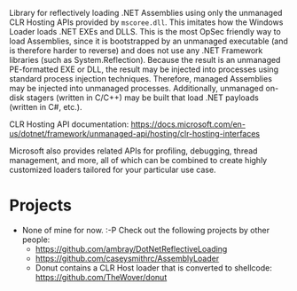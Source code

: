 Library for reflectively loading .NET Assemblies using only the unmanaged CLR Hosting APIs provided by `mscoree.dll`. This imitates how the Windows Loader loads .NET EXEs and DLLS. This is the most OpSec friendly way to load Assemblies, since it is bootstrapped by an unmanaged executable (and is therefore harder to reverse) and does not use any .NET Framework libraries (such as System.Reflection). Because the result is an unmanaged PE-formatted EXE or DLL, the result may be injected into processes using standard process injection techniques. Therefore, managed Assemblies may be injected into unmanaged processes. Additionally, unmanaged on-disk stagers (written in C/C++) may be built that load .NET payloads (written in C#, etc.).

CLR Hosting API documentation: https://docs.microsoft.com/en-us/dotnet/framework/unmanaged-api/hosting/clr-hosting-interfaces

Microsoft also provides related APIs for profiling, debugging, thread management, and more, all of which can be combined to create highly customized loaders tailored for your particular use case.


# Projects

* None of mine for now. :-P Check out the following projects by other people:
    * https://github.com/ambray/DotNetReflectiveLoading
    * https://github.com/caseysmithrc/AssemblyLoader 
    * Donut contains a CLR Host loader that is converted to shellcode: https://github.com/TheWover/donut 